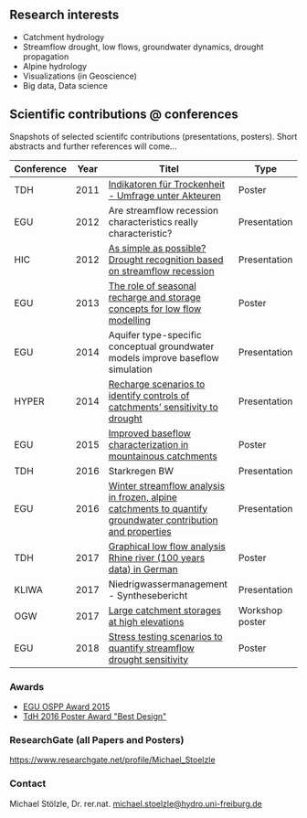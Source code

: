## Research interests
 * Catchment hydrology
 * Streamflow drought, low flows, groundwater dynamics, drought propagation
 * Alpine hydrology
 * Visualizations (in Geoscience)
 * Big data, Data science

## Scientific contributions @ conferences
Snapshots of selected scientifc contributions (presentations, posters). Short abstracts and further references will come...


|  Conference |  Year | Titel  |  Type |
|---|---|---|---|
|  TDH | 2011  |  [Indikatoren für Trockenheit - Umfrage unter Akteuren](/tdh2011/readme.md) |  Poster |
|  EGU |  2012 |  Are streamflow recession characteristics really characteristic? |  Presentation |
| HIC  | 2012 | [As simple as possible? Drought recognition based on streamflow recession](/hic2012/) | Presentation | 
|  EGU | 2013  | [The role of seasonal recharge and storage concepts for low flow modelling](/egu2013/readme.md)   | Poster  |
| EGU  | 2014  | Aquifer type-specific conceptual groundwater models improve baseflow simulation  |  Presentation |
| HYPER | 2014 | [Recharge scenarios to identify controls of catchments’ sensitivity to drought](/hyper2014/) | Presentation|
| EGU  |  2015 | [Improved baseflow characterization in mountainous catchments](/egu2015/readme.md)  |  Poster |
| TDH  |  2016 | Starkregen BW  |  Presentation |
| EGU  |  2016 |  [Winter streamflow analysis in frozen, alpine catchments to quantify groundwater contribution and properties](/egu2016/readme.md) |  Presentation |
| TDH  |  2017 |  [Graphical low flow analysis Rhine river (100 years data) in German](/tdh2017/readme.md) | Poster  |
| KLIWA | 2017 | Niedrigwassermanagement - Synthesebericht | Presentation |
|OGW | 2017 | [Large catchment storages at high elevations](/ogw2017/readme.md) | Workshop poster |
|  EGU |  2018 | [Stress testing scenarios to quantify streamflow drought sensitivity](/egu2018/readme.md)| Poster  |


### Awards
* [EGU OSPP Award 2015](https://www.egu.eu/awards-medals/ospp-award/2015/michael-stoelzle/)
* [TdH 2016 Poster Award "Best Design"](http://www.dhydrog.de/news/aktuelles/aktuelles-2016-archiv/)

### ResearchGate (all Papers and Posters)
https://www.researchgate.net/profile/Michael_Stoelzle

### Contact
Michael Stölzle, Dr. rer.nat.
michael.stoelzle@hydro.uni-freiburg.de


